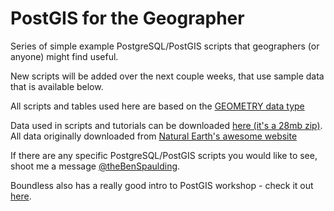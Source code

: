 # PostGIS for the Geographer
Series of simple example PostgreSQL/PostGIS scripts that geographers (or anyone) might find useful.

New scripts will be added over the next couple weeks, that use sample data that is available below.

All scripts and tables used here are based on the <a href="http://postgis.net/docs/using_postgis_dbmanagement.html#PostGIS_GeographyVSGeometry">GEOMETRY data type</a>

Data used in scripts and tutorials can be downloaded <a href="http://www.benjaminspaulding.com/downloads/Tutorial_Spatial_Data.zip">here (it's a 28mb zip)</a>.  All data originally downloaded from <a href="http://www.naturalearthdata.com/">Natural Earth's awesome website</a>

If there are any specific PostgreSQL/PostGIS scripts you would like to see, shoot me a message <a href ="https://twitter.com/thebenspaulding">@theBenSpaulding</a>.

Boundless also has a really good intro to PostGIS workshop - check it out <a href="http://workshops.boundlessgeo.com/postgis-intro/index.html">here</a>.
